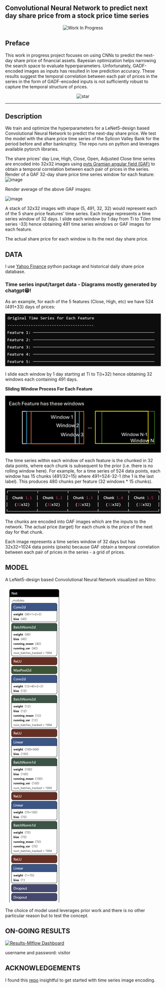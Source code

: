 ## Convolutional Neural Network to predict next day share price from a stock price time series

<p align="center">
  <img src="https://img.shields.io/badge/Status-Work%20In%20Progress-red" alt="Work In Progress">

## Preface
This work in progress project focuses on using CNNs to predict the next-day share price of financial assets. Bayesian optimization helps narrowing the search space to evaluate hyperparameters. Unfortunately, GADF-encoded images as inputs has resulted in low prediction accuracy. These results suggest the temporal correlation between each pair of prices in the series in the form of GADF-encoded inputs is not sufficiently robust to capture the temporal structure of prices. 

<p align="center">
<img width="150" alt="star" src="https://github.com/sergiosolorzano/ai_gallery/assets/24430655/3c0b02ea-9b11-401a-b6f5-c61b69ad651b">
</p>

---------------------------------------------

## Description
We train and optimize the hyperparameters for a LeNet5-design based Convolutional Neural Network to predict the next-day share price.
We test the model with the share price time series of the Sylicon Valley Bank for the period before and after bankruptcy.
The repo runs on python and leverages available pytorch libraries.

The share prices' day Low, High, Close, Open, Adjusted Close time series are encoded into 32x32 images using [pyts Gramian angular field (GAF)](https://pyts.readthedocs.io/en/stable/auto_examples/image/plot_single_gaf.html) to obtain a temporal correlation between each pair of prices in the series.
Render of a GAF 32-day share price time series window for each feature:
<img width="1045" alt="image" src="https://github.com/sergiosolorzano/CNN-bayesian-share-price-prediction/assets/24430655/985af796-f2d1-43c2-98e9-86e9610262dc">

Render average of the above GAF images:

<img width="225" alt="image" src="https://github.com/sergiosolorzano/CNN-bayesian-share-price-prediction/assets/24430655/27cb4600-58c8-42ca-8968-d0a1b6d99586">

A stack of 32x32 images with shape (5, 491, 32, 32) would represent each of the 5 share price features' time series. Each image represents a time series window of 32 days. I slide each window by 1 day from Ti to T(len time series -33) hence obtaining 491 time series windows or GAF images for each feature.

The actual share price for each window is its the next day share price.

## DATA
I use [Yahoo Finance](https://pypi.org/project/yfinance/) python package and historical daily share price database.

### Time series input/target data - Diagrams mostly generated by chatgpt😁!
As an example, for each of the 5 features (Close, High, etc) we have 524 (491+33) days of prices:

![alt text](readme_images/features_total.png)

I slide each window by 1 day starting at Ti to T(i+32) hence obtaining 32 windows each containing 491 days.

<b>Sliding Window Process For Each Feature</b>

![alt text](readme_images/features_window_boxes_sliding.png)

The time series within each window of each feature is the chunked in 32 data points, where each chunk is subsequent to the prior (i.e. there is no rolling window here). For example, for a time series of 524 data points, each window has 15 chunks (491/32=15) where 491=524-32-1 (the 1 is the last label). This produces 480 chunks per feature (32 windows * 15 chunks).

![alt text](readme_images/window_chunks.png)

The chunks are encoded into GAF images which are the inputs to the network. The actual price (target) for each chunk is the price of the next day for that chunk.

Each image represents a time series window of 32 days but has 32x32=1024 data points (pixels) because GAF obtain a temporal correlation between each pair of prices in the series - a grid of prices.

## MODEL 
A LeNet5-design based Convolutional Neural Network visualized on Nitro:

![alt text](readme_images/cnn_arch.png)

The choice of model used leverages prior work and there is no other particular reason but to test the concept.

## ON-GOING RESULTS
[![Results-Mlflow Dashboard](https://img.shields.io/badge/Results-Mlflow%20Dashboard-blue)](https://mlflow.tapgaze.com)
<p>username and password: visitor

## ACKNOWLEDGEMENTS
I found this [repo](https://github.com/ShubhamG2311/Financial-Time-Series-Forecasting) insightful to get started with time series image encoding.
